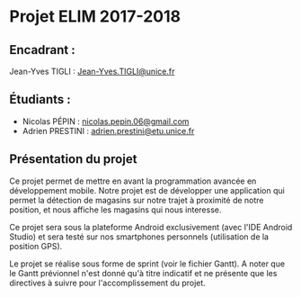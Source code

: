 # Projet ELIM 2017-2018

## Encadrant : 

Jean-Yves TIGLI : Jean-Yves.TIGLI@unice.fr

## Étudiants : 

* Nicolas PÉPIN : nicolas.pepin.06@gmail.com
* Adrien PRESTINI : adrien.prestini@etu.unice.fr
	
	
## Présentation du projet

Ce projet permet de mettre en avant la programmation avancée en développement mobile.
Notre projet est de développer une application qui permet la détection de magasins sur notre trajet à proximité de notre position, et nous affiche les magasins qui nous interesse.

Ce projet sera sous la plateforme Android exclusivement (avec l'IDE Android Studio) et sera testé sur nos smartphones personnels (utilisation de la position GPS).

Le projet se réalise sous forme de sprint (voir le fichier Gantt).
A noter que le Gantt prévionnel n'est donné qu'à titre indicatif et ne présente que les directives à suivre pour l'accomplissement du projet.
